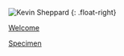 <!--
.. title: index
.. hidetitle: True 
.. slug: index
.. date: 2019-09-01 23:52:31 UTC+01:00
.. tags: 
.. category: 
.. link: 
.. description: 
.. type: text
-->

![Kevin Sheppard](/images/kevin-sheppard-stylized.png "Kevin Sheppard")
{: .float-right}


[Welcome](link://filename/pages/welcome.md)

[Specimen](link://filename/pages/specimen.md)



